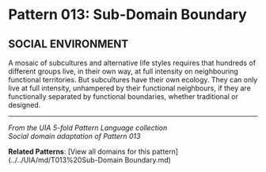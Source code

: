 # Pattern 013: Sub-Domain Boundary

## SOCIAL ENVIRONMENT

A mosaic of subcultures and alternative life styles requires that hundreds of different groups live, in their own way, at full intensity on neighbouring functional territories. But subcultures have their own ecology. They can only live at full intensity, unhampered by their functional neighbours, if they are functionally separated by functional boundaries, whether traditional or designed.

---

*From the UIA 5-fold Pattern Language collection*  
*Social domain adaptation of Pattern 013*

**Related Patterns**: [View all domains for this pattern](../../UIA/md/T013%20Sub-Domain Boundary.md)
